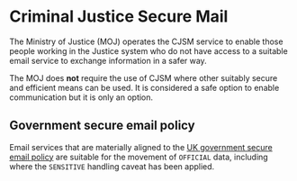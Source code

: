 # Criminal Justice Secure Mail

The Ministry of Justice \(MOJ\) operates the CJSM service to enable those people working in the Justice system who do not have access to a suitable email service to exchange information in a safer way.

The MOJ does **not** require the use of CJSM where other suitably secure and efficient means can be used. It is considered a safe option to enable communication but it is only an option.

## Government secure email policy

Email services that are materially aligned to the [UK government secure email policy](https://www.gov.uk/guidance/securing-government-email) are suitable for the movement of `OFFICIAL` data, including where the `SENSITIVE` handling caveat has been applied.

